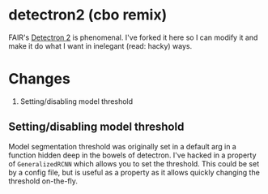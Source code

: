 # detectron2 (cbo remix)

FAIR's [Detectron 2](https://github.com/facebookresearch/detectron2) is phenomenal. I've forked it here so I can modify it and make it do what I want in inelegant (read: hacky) ways.

# Changes

1. Setting/disabling model threshold

## Setting/disabling model threshold

Model segmentation threshold was originally set in a default arg in a function hidden deep in the bowels of detectron. I've hacked in a property of `GeneralizedRCNN` which allows you to set the threshold. This could be set by a config file, but is useful as a property as it allows quickly changing the threshold on-the-fly.